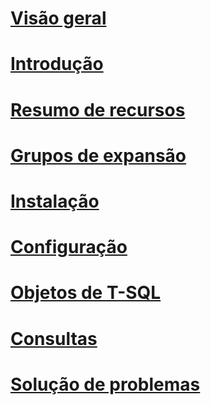 # [Visão geral](polybase-guide.md)  
# [Introdução](get-started-with-polybase.md)  
# [Resumo de recursos](polybase-versioned-feature-summary.md)  
# [Grupos de expansão](polybase-scale-out-groups.md)  
# [Instalação](polybase-installation.md)  
# [Configuração](polybase-configuration.md)  
# [Objetos de T-SQL](polybase-t-sql-objects.md)  
# [Consultas](polybase-queries.md)  
# [Solução de problemas](polybase-troubleshooting.md)  
